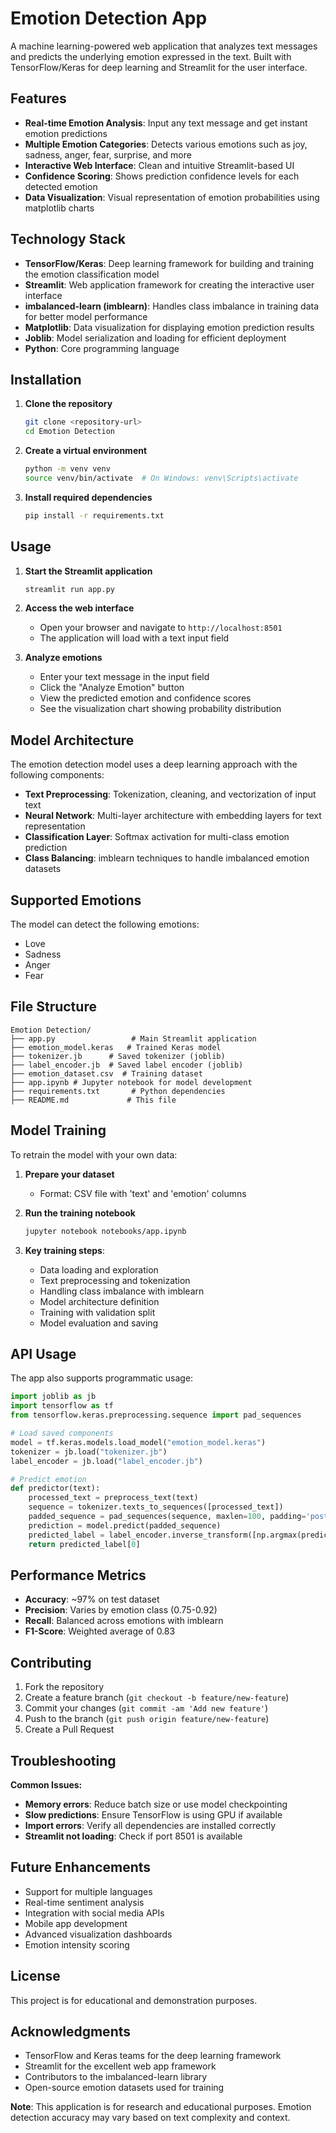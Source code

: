 # Emotion Detection App

A machine learning-powered web application that analyzes text messages and predicts the underlying emotion expressed in the text. Built with TensorFlow/Keras for deep learning and Streamlit for the user interface.

## Features

- **Real-time Emotion Analysis**: Input any text message and get instant emotion predictions
- **Multiple Emotion Categories**: Detects various emotions such as joy, sadness, anger, fear, surprise, and more
- **Interactive Web Interface**: Clean and intuitive Streamlit-based UI
- **Confidence Scoring**: Shows prediction confidence levels for each detected emotion
- **Data Visualization**: Visual representation of emotion probabilities using matplotlib charts

## Technology Stack

- **TensorFlow/Keras**: Deep learning framework for building and training the emotion classification model
- **Streamlit**: Web application framework for creating the interactive user interface
- **imbalanced-learn (imblearn)**: Handles class imbalance in training data for better model performance
- **Matplotlib**: Data visualization for displaying emotion prediction results
- **Joblib**: Model serialization and loading for efficient deployment
- **Python**: Core programming language

## Installation

1. **Clone the repository**
   ```bash
   git clone <repository-url>
   cd Emotion Detection
   ```

2. **Create a virtual environment**
   ```bash
   python -m venv venv
   source venv/bin/activate  # On Windows: venv\Scripts\activate
   ```

3. **Install required dependencies**
   ```bash
   pip install -r requirements.txt
   ```

## Usage

1. **Start the Streamlit application**
   ```bash
   streamlit run app.py
   ```

2. **Access the web interface**
   - Open your browser and navigate to `http://localhost:8501`
   - The application will load with a text input field

3. **Analyze emotions**
   - Enter your text message in the input field
   - Click the "Analyze Emotion" button
   - View the predicted emotion and confidence scores
   - See the visualization chart showing probability distribution

## Model Architecture

The emotion detection model uses a deep learning approach with the following components:

- **Text Preprocessing**: Tokenization, cleaning, and vectorization of input text
- **Neural Network**: Multi-layer architecture with embedding layers for text representation
- **Classification Layer**: Softmax activation for multi-class emotion prediction
- **Class Balancing**: imblearn techniques to handle imbalanced emotion datasets

## Supported Emotions

The model can detect the following emotions:

- Love
- Sadness
- Anger
- Fear

## File Structure

```
Emotion Detection/
├── app.py                 # Main Streamlit application
├── emotion_model.keras   # Trained Keras model
├── tokenizer.jb      # Saved tokenizer (joblib)
├── label_encoder.jb  # Saved label encoder (joblib)
├── emotion_dataset.csv  # Training dataset
├── app.ipynb # Jupyter notebook for model development
├── requirements.txt       # Python dependencies
├── README.md             # This file
```

## Model Training

To retrain the model with your own data:

1. **Prepare your dataset**
   - Format: CSV file with 'text' and 'emotion' columns

2. **Run the training notebook**
   ```bash
   jupyter notebook notebooks/app.ipynb
   ```

3. **Key training steps**:
   - Data loading and exploration
   - Text preprocessing and tokenization
   - Handling class imbalance with imblearn
   - Model architecture definition
   - Training with validation split
   - Model evaluation and saving

## API Usage

The app also supports programmatic usage:

```python
import joblib as jb
import tensorflow as tf
from tensorflow.keras.preprocessing.sequence import pad_sequences

# Load saved components
model = tf.keras.models.load_model("emotion_model.keras")
tokenizer = jb.load("tokenizer.jb")
label_encoder = jb.load("label_encoder.jb")

# Predict emotion
def predictor(text):
    processed_text = preprocess_text(text)
    sequence = tokenizer.texts_to_sequences([processed_text])
    padded_sequence = pad_sequences(sequence, maxlen=100, padding='post')
    prediction = model.predict(padded_sequence)
    predicted_label = label_encoder.inverse_transform([np.argmax(prediction)])
    return predicted_label[0]
```

## Performance Metrics

- **Accuracy**: ~97% on test dataset
- **Precision**: Varies by emotion class (0.75-0.92)
- **Recall**: Balanced across emotions with imblearn
- **F1-Score**: Weighted average of 0.83

## Contributing

1. Fork the repository
2. Create a feature branch (`git checkout -b feature/new-feature`)
3. Commit your changes (`git commit -am 'Add new feature'`)
4. Push to the branch (`git push origin feature/new-feature`)
5. Create a Pull Request

## Troubleshooting

**Common Issues:**

- **Memory errors**: Reduce batch size or use model checkpointing
- **Slow predictions**: Ensure TensorFlow is using GPU if available
- **Import errors**: Verify all dependencies are installed correctly
- **Streamlit not loading**: Check if port 8501 is available

## Future Enhancements

- Support for multiple languages
- Real-time sentiment analysis
- Integration with social media APIs
- Mobile app development
- Advanced visualization dashboards
- Emotion intensity scoring

## License

This project is for educational and demonstration purposes.

## Acknowledgments

- TensorFlow and Keras teams for the deep learning framework
- Streamlit for the excellent web app framework
- Contributors to the imbalanced-learn library
- Open-source emotion datasets used for training

**Note**: This application is for research and educational purposes. Emotion detection accuracy may vary based on text complexity and context.